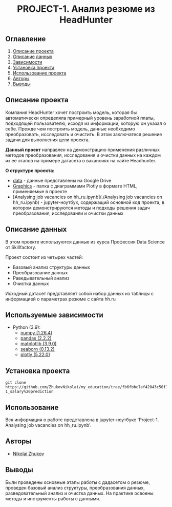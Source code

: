 
# <center> PROJECT-1. Анализ резюме из HeadHunter </center>
## Оглавление
1. [Описание проекта](#Описание-проекта)
2. [Описание данных](#Описание-данных)
3. [Зависимости](#Зависимости)
4. [Установка проекта](#Установка-проекта)
5. [Использование проекта](#Использование-проекта)
6. [Авторы](#Авторы)
7. [Выводы](Использование-проекта)

## Описание проекта

Компания HeadHunter хочет построить модель, которая бы автоматически определяла примерный уровень заработной платы, подходящей пользователю, исходя из информации, которую он указал о себе. Прежде чем построить модель, данные необходимо преобразовать, исследовать и очистить. В этом заключатеся решение задачи для выполнения цели проекта. 

**Данный проект** направлен на демонстрацию применения различных методов преобразования, исследования и очистки данных на каждом из ее этапов на примере датасета о вакансиях на сайте Headhunter.

**О структуре проекта:**
* [data](https://drive.google.com/drive/folders/109kzQNUfAX4hyOf_psTCxCaWnxzmnt4t?usp=sharing) - данные представлены на Google Drive
* [Graphics](./Graphics) - папка с диаграммами Plotly в формате HTML, применяемые в проекте
* [Analysing job vacancies on hh_ru.ipynb](./Analysing job vacancies on hh_ru.ipynb) - jupyter-ноутбук, содержащий основной код проекта, в котором демонстрируются методы и подходы решения задач преобразования, исследованяи и очистки данных


## Описание данных
В этом проекте используются данные из курса Профессия Data Science от Skillfactory.

Проект состоит из четырех частей:
* Базовый анализ структуры данных
* Преобразование данных
* Раведывательный анализ
* Очистка данных

Исходный датасет представляет собой набор данных из таблицы с информацией о параметрах резюме с сайта hh.ru


## Используемые зависимости
* Python (3.9):
    * [numpy (1.26.4)](https://numpy.org)
    * [pandas (2.2.2)](https://pandas.pydata.org)
    * [matplotlib (3.9.0)](https://matplotlib.org)
    * [seaborn (0.13.2)](https://seaborn.pydata.org)
    * [plotly (5.22.0)](https://plotly.com/python/)

## Установка проекта

```
git clone https://github.com/ZhukovNikolai/my_education/tree/fb6fbbc7ef42043c50f1e3e8533e6b0a592c8bfe/PROJ-1_salary%20prediction
```

## Использование
Вся информация о работе представлена в jupyter-ноутбуке 'Project-1. Analysing job vacancies on hh_ru.ipynb'.

## Авторы

* [Nikolai Zhukov](https://t.me/lemikone)

## Выводы

Были проведены основные этапы работы с дадасетом о резюме, проведен базовый анализ структуры, преобразования данных, разведовательный анализ и очистка данных. 
На практике освоены методы и инструменты работы с данными.